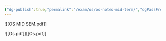 ```yaml
---
{"dg-publish":true,"permalink":"/exam/os/os-notes-mid-term/","dgPassFrontmatter":true}
---
```


![[OS MID SEM.pdf]]

![[Os.pdf]][[Os.pdf]]
